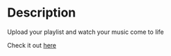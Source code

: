 # Description
Upload your playlist and watch your music come to life


Check it out [here](https://misspia.github.io/audio-visualizer-v2/)